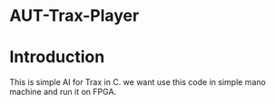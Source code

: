 AUT-Trax-Player
===============
# Introduction
This is simple AI for Trax in C. we want use this code
in simple mano machine and run it on FPGA.
